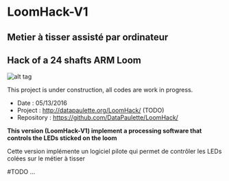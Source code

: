 
# LoomHack-V1
## Metier à tisser assisté par ordinateur
## Hack of a 24 shafts ARM Loom

![alt tag](http://wiki.datapaulette.org/lib/exe/fetch.php/atelier/documentation/outillage/dscf0970_2.jpg?w=500&tok=066fe5)

This project is under construction, all codes are work in progress. 

 - Date : 05/13/2016
 - Project : http://datapaulette.org/LoomHack/ (TODO)
 - Repository : https://github.com/DataPaulette/LoomHack/

**This version (LoomHack-V1) implement a processing software that controls the LEDs sticked on the loom**

Cette version implémente un logiciel pilote qui permet de contrôler les LEDs colées sur le métier à tisser


#TODO
...
